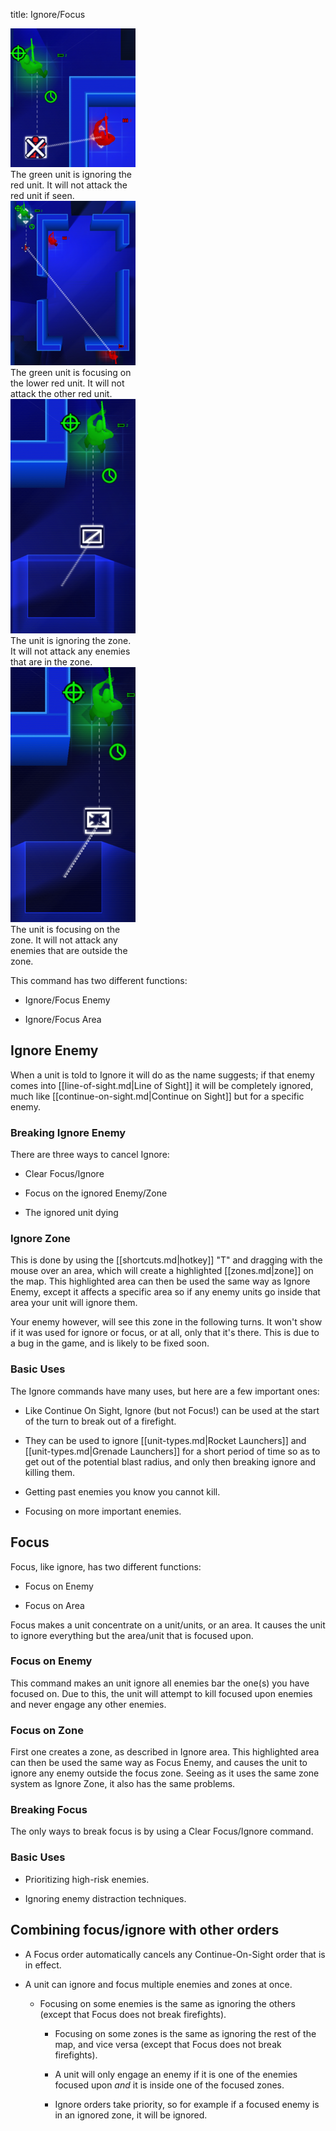 title: Ignore/Focus

<div class="thumb tright"><div class="thumbinner" style="width:202px;"><img src="images/thumb/c/c7/Ignore_Unit.png/200px-Ignore_Unit.png" />  <div class="thumbcaption">The green unit is ignoring the red unit. It will not attack the red unit if seen.</div></div></div>
<div class="thumb tright"><div class="thumbinner" style="width:202px;"><img src="images/thumb/d/d0/Focus_Unit.png/200px-Focus_Unit.png" />  <div class="thumbcaption">The green unit is focusing on the lower red unit. It will not attack the other red unit.</div></div></div>
<div class="thumb tright"><div class="thumbinner" style="width:202px;"><img src="images/thumb/1/1e/Ignore_Zone.png/200px-Ignore_Zone.png" />  <div class="thumbcaption">The unit is ignoring the zone. It will not attack any enemies that are in the zone.</div></div></div>
<div class="thumb tright"><div class="thumbinner" style="width:202px;"><img src="images/thumb/f/f0/Focus_Zone.png/200px-Focus_Zone.png" />  <div class="thumbcaption">The unit is focusing on the zone. It will not attack any enemies that are outside the zone.</div></div></div>

This command has two different functions:

*   Ignore/Focus Enemy

*   Ignore/Focus Area


## <span class="mw-headline" id="Ignore_Enemy"> Ignore Enemy </span>

When a unit is told to Ignore it will do as the name suggests; if that enemy comes into [[line-of-sight.md|Line of Sight]] it will be completely ignored, much like [[continue-on-sight.md|Continue on Sight]] but for a specific enemy.

### <span class="mw-headline" id="Breaking_Ignore_Enemy"> Breaking Ignore Enemy </span>

There are three ways to cancel Ignore:

*   Clear Focus/Ignore

*   Focus on the ignored Enemy/Zone

*   The ignored unit dying

### <span class="mw-headline" id="Ignore_Zone"> Ignore Zone </span>

This is done by using the [[shortcuts.md|hotkey]] "T" and dragging with the mouse over an area, which will create a highlighted [[zones.md|zone]] on the map. This highlighted area can then be used the same way as Ignore Enemy, except it affects a specific area so if any enemy units go inside that area your unit will ignore them.

Your enemy however, will see this zone in the following turns. It won't show if it was used for ignore or focus, or at all, only that it's there. This is due to a bug in the game, and is likely to be fixed soon.

### <span class="mw-headline" id="Basic_Uses"> Basic Uses </span>

The Ignore commands have many uses, but here are a few important ones:

*   Like Continue On Sight, Ignore (but not Focus!) can be used at the start of the turn to break out of a firefight.

*   They can be used to ignore [[unit-types.md|Rocket Launchers]] and [[unit-types.md|Grenade Launchers]] for a short period of time so as to get out of the potential blast radius, and only then breaking ignore and killing them.

*   Getting past enemies you know you cannot kill.

*   Focusing on more important enemies.

## <span class="mw-headline" id="Focus"> Focus </span>

Focus, like ignore, has two different functions:

*   Focus on Enemy

*   Focus on Area

Focus makes a unit concentrate on a unit/units, or an area. It causes the unit to ignore everything but the area/unit that is focused upon.

### <span class="mw-headline" id="Focus_on_Enemy"> Focus on Enemy </span>

This command makes an unit ignore all enemies bar the one(s) you have focused on. Due to this, the unit will attempt to kill focused upon enemies and never engage any other enemies.

### <span class="mw-headline" id="Focus_on_Zone"> Focus on Zone </span>

First one creates a zone, as described in Ignore area. This highlighted area can then be used the same way as Focus Enemy, and causes the unit to ignore any enemy outside the focus zone. Seeing as it uses the same zone system as Ignore Zone, it also has the same problems.

### <span class="mw-headline" id="Breaking_Focus"> Breaking Focus </span>

The only ways to break focus is by using a Clear Focus/Ignore command.

### <span class="mw-headline" id="Basic_Uses_2"> Basic Uses </span>

*   Prioritizing high-risk enemies.

*   Ignoring enemy distraction techniques.

## <span class="mw-headline" id="Combining_focus.2Fignore_with_other_orders"> Combining focus/ignore with other orders </span>

*   A Focus order automatically cancels any Continue-On-Sight order that is in effect.

*   A unit can ignore and focus multiple enemies and zones at once.

    *   Focusing on some enemies is the same as ignoring the others (except that Focus does not break firefights).

        *   Focusing on some zones is the same as ignoring the rest of the map, and vice versa (except that Focus does not break firefights).

        *   A unit will only engage an enemy if it is one of the enemies focused upon _and_ it is inside one of the focused zones.

        *   Ignore orders take priority, so for example if a focused enemy is in an ignored zone, it will be ignored.

<!-- 
NewPP limit report
Preprocessor node count: 39/1000000
Post‐expand include size: 0/2097152 bytes
Template argument size: 0/2097152 bytes
Expensive parser function count: 0/100
-->

<!-- Saved in parser cache with key fs_error420_com:pcache:idhash:98-0!*!0!!en!2!* and timestamp 20140723034330 -->